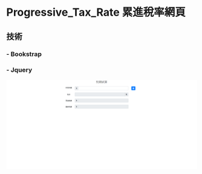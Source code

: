 # Progressive_Tax_Rate 累進稅率網頁

## 技術
### - Bookstrap
### - Jquery

![Alt text](https://github.com/gtenmac/Progressive_Tax_Rate/blob/master/%E7%B4%AF%E9%80%B2%E7%A8%85%E7%8E%87.png)
